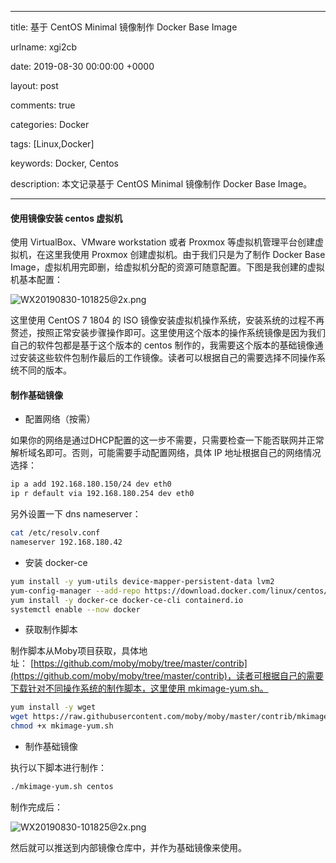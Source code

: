 
---

title: 基于 CentOS Minimal 镜像制作 Docker Base Image

urlname: xgi2cb

date: 2019-08-30 00:00:00 +0000

layout: post

comments: true

categories: Docker

tags: [Linux,Docker]

keywords: Docker, Centos

description: 本文记录基于 CentOS Minimal 镜像制作 Docker Base Image。

---


<a name="BdT88"></a>
#### 使用镜像安装 centos 虚拟机
使用 VirtualBox、VMware workstation 或者 Proxmox 等虚拟机管理平台创建虚拟机，在这里我使用 Proxmox 创建虚拟机。由于我们只是为了制作 Docker Base Image，虚拟机用完即删，给虚拟机分配的资源可随意配置。下图是我创建的虚拟机基本配置： 

![WX20190830-101825@2x.png](https://cdn.nlark.com/yuque/0/2019/png/182657/1567131557233-c3e8da2b-10a6-495a-9805-fcb2f3683b77.png#align=left&display=inline&height=710&name=WX20190830-101825%402x.png&originHeight=710&originWidth=1438&size=138442&status=done&width=1438)

这里使用 CentOS 7 1804 的 ISO 镜像安装虚拟机操作系统，安装系统的过程不再赘述，按照正常安装步骤操作即可。这里使用这个版本的操作系统镜像是因为我们自己的软件包都是基于这个版本的 centos 制作的，我需要这个版本的基础镜像通过安装这些软件包制作最后的工作镜像。读者可以根据自己的需要选择不同操作系统不同的版本。
<a name="r33Tf"></a>
#### 制作基础镜像

- 配置网络（按需）

如果你的网络是通过DHCP配置的这一步不需要，只需要检查一下能否联网并正常解析域名即可。否则，可能需要手动配置网络，具体 IP 地址根据自己的网络情况选择：

```bash
ip a add 192.168.180.150/24 dev eth0
ip r default via 192.168.180.254 dev eth0
```

另外设置一下 dns nameserver：

```bash
cat /etc/resolv.conf
nameserver 192.168.180.42
```

- 安装 docker-ce

```bash
yum install -y yum-utils device-mapper-persistent-data lvm2
yum-config-manager --add-repo https://download.docker.com/linux/centos/docker-ce.repo
yum install -y docker-ce docker-ce-cli containerd.io
systemctl enable --now docker
```

- 获取制作脚本

制作脚本从Moby项目获取，具体地址： [https://github.com/moby/moby/tree/master/contrib](https://github.com/moby/moby/tree/master/contrib)，读者可根据自己的需要下载针对不同操作系统的制作脚本，这里使用 mkimage-yum.sh。

```bash
yum install -y wget
wget https://raw.githubusercontent.com/moby/moby/master/contrib/mkimage-yum.sh
chmod +x mkimage-yum.sh
```

- 制作基础镜像

执行以下脚本进行制作：

```bash
./mkimage-yum.sh centos
```

制作完成后：

![WX20190830-101825@2x.png](https://cdn.nlark.com/yuque/0/2019/png/182657/1567133343307-c8b7d86e-9a50-48ac-bfa8-d21c79e26c8c.png#align=left&display=inline&height=108&name=WX20190830-101825%402x.png&originHeight=108&originWidth=1662&size=30100&status=done&width=1662)

然后就可以推送到内部镜像仓库中，并作为基础镜像来使用。


